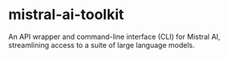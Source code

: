 # mistral-ai-toolkit
An API wrapper and command-line interface (CLI) for Mistral AI, streamlining access to a suite of large language models.
